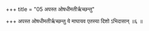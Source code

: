 +++
title = "05 अपस्त ओषधीमतीर्ऋच्छन्तु"

+++
अपस्त ओषधीमतीर्ऋच्छन्तु ये माघायव एतस्या दिशो ऽभिदासान् ॥६ ॥